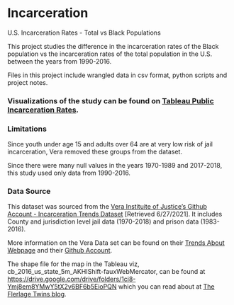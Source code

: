 # Incarceration
U.S. Incarceration Rates - Total vs Black Populations

This project studies the difference in the incarceration rates of the Black population vs the incarceration rates of the total population in the U.S. between the years from 1990-2016.

Files in this project include wrangled data in csv format, python scripts and project notes.

### Visualizations of the study can be found on [Tableau Public Incarceration Rates](https://public.tableau.com/app/profile/liz.gewirtz/viz/IncarcerationRates_16280989165760/IncarcerationRates).

### Limitations
Since youth under age 15 and adults over 64 are at very low risk of jail incarceration, Vera removed these groups from the dataset. 

Since there were many null values in the years 1970-1989 and 2017-2018, this study used only data from 1990-2016.

### Data Source
This dataset was sourced from the [Vera Instituite of Justice’s Github Account - Incarceration Trends Dataset](https://github.com/vera-institute/incarceration-trends) [Retrieved 6/27/2021].  It includes County and jurisdiction level jail data (1970-2018) and prison data (1983-2016). 

More information on the Vera Data set can be found on their [Trends About Webpage](http://trends.vera.org/about) and their [Github Account](https://github.com/vera-institute/incarceration-trends).

The shape file for the map in the Tableau viz, cb_2016_us_state_5m_AKHIShift-fauxWebMercator, can be found at https://drive.google.com/drive/folders/1ci8-Ymj8em8YMwY5tX2v6BF6b5EioPQN which you can read about at [The Flerlage Twins blog](https://www.flerlagetwins.com/2021/03/alternative-map-projections-in-tableau.html).





